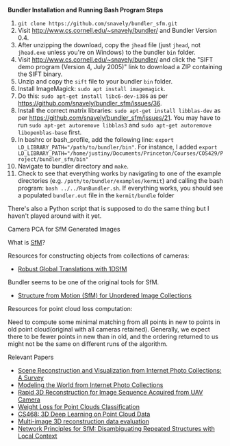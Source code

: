 **Bundler Installation and Running Bash Program Steps**

1. ```git clone https://github.com/snavely/bundler_sfm.git```
2. Visit http://www.cs.cornell.edu/~snavely/bundler/ and Bundler Version 0.4. 
3. After unzipping the download, copy the ```jhead``` file (just ```jhead```, not ```jhead.exe``` unless you're on Windows) to the bundler ```bin``` folder.
4. Visit http://www.cs.cornell.edu/~snavely/bundler/ and click the "SIFT demo program (Version 4, July 2005)" link to download a ZIP containing the SIFT binary. 
5. Unzip and copy the ```sift``` file to your bundler ```bin``` folder.
6. Install ImageMagick: ```sudo apt install imagemagick```. 
7. Do this: ```sudo apt-get install libc6-dev-i386``` as per https://github.com/snavely/bundler_sfm/issues/36.
8. Install the correct matrix libraries: ```sudo apt-get install libblas-dev``` as per https://github.com/snavely/bundler_sfm/issues/21. You may have to run ```sudo apt-get autoremove libblas3``` and ```sudo apt-get autoremove libopenblas-base``` first.
7. In bashrc or bash_profile, add the following line: ```export LD_LIBRARY_PATH="/path/to/bundler/bin"```. For instance, I added ```export LD_LIBRARY_PATH="/home/justiny/Documents/Princeton/Courses/COS429/Project/bundler_sfm/bin"```
8.  Navigate to bundler directory and ```make```.
9. Check to see that everything works by navigating to one of the example directories (e.g. ```/path/to/bundler/examples/kermit```) and calling the bash program: ```bash ../../RunBundler.sh```. If everything works, you should see a populated ```bundler.out``` file in the ```kermit/bundle``` folder

There's also a Python script that is supposed to do the same thing but I haven't played around with it yet.


Camera PCA for SfM Generated Images

What is [SfM](https://en.wikipedia.org/wiki/Structure_from_motion)?



Resources for constructing objects from collections of cameras:

- [Robust Global Translations with 1DSfM](http://www.cs.cornell.edu/projects/1dsfm/)

Bundler seems to be one of the original tools for SfM.
- [Structure from Motion (SfM) for Unordered Image
Collections](http://www.cs.cornell.edu/~snavely/bundler/)

Resources for point cloud loss computation:

Need to compute some minimal matching from all points in new to points in old point
cloud(original with all cameras retained). Generally, we expect there to be fewer points in new
than in old, and the ordering returned to us might not be the same on different runs of the
algorithm.

Relevant Papers
- [Scene Reconstruction and Visualization from Internet Photo Collections: A Survey](https://www.jstage.jst.go.jp/article/ipsjtcva/3/0/3_0_44/_article/-char/ja/)
- [Modeling the World from Internet Photo Collections](http://phototour.cs.washington.edu/ModelingTheWorld_ijcv07.pdf)
- [Rapid 3D Reconstruction for Image Sequence Acquired from UAV Camera](https://www.ncbi.nlm.nih.gov/pmc/articles/PMC5795716/)
- [Weight Loss for Point Clouds
Classification](https://iopscience.iop.org/article/10.1088/1742-6596/1229/1/012045/pdf)
- [CS468: 3D Deep Learning
on Point Cloud
Data](http://graphics.stanford.edu/courses/cs468-17-spring/LectureSlides/L14%20-%203d%20deep%20learning%20on%20point%20cloud%20representation%20(analysis).pdf)
- [Multi-image 3D reconstruction data evaluation](https://www.sciencedirect.com/science/article/abs/pii/S1296207412001926)
- [Network Principles for SfM:
Disambiguating Repeated Structures with Local Context](https://www.cv-foundation.org/openaccess/content_iccv_2013/papers/Wilson_Network_Principles_for_2013_ICCV_paper.pdf)
